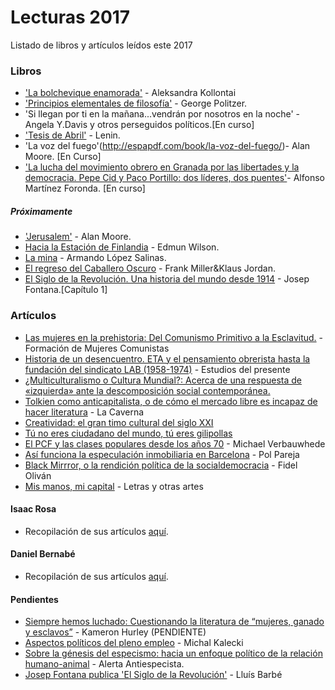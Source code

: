 # Lecturas 2017
Listado de libros y artículos leídos este 2017


### Libros
 - ['La bolchevique enamorada'](https://docs.google.com/file/d/0Bw5Zm10Cq88HMjY2MGVjZGQtNzQ5My00YTM3LTg4NjYtNTM3NzBjOGYzZDg0/edit) - Aleksandra Kollontai
 - ['Principios elementales de filosofía'](http://archivo.juventudes.org/textos/Georges%20Politzer/Principios%20Elementales%20de%20Filosofia.pdf) - George Politzer.
 - 'Si llegan por ti en la mañana...vendrán por nosotros en la noche' - Angela Y.Davis y otros perseguidos políticos.[En curso]
 - ['Tesis de Abril'](http://www.pcandalucia.org/wp-content/uploads/2017/04/tesis-de-abril-libre-distribucio%CC%81n.pdf) - Lenin.
 - 'La voz del fuego'(http://espapdf.com/book/la-voz-del-fuego/)- Alan Moore. [En Curso]
 - ['La lucha del movimiento obrero en Granada
por las libertades y la democracia. Pepe Cid y Paco Portillo: dos líderes, dos puentes'](http://datos.bne.es/edicion/a5309981.html)- Alfonso Martínez Foronda. [En curso]



##### Próximamente
- ['Jerusalem'](https://www.cinemascomics.com/adios-comics-alan-moore/) - Alan Moore.
- [Hacia la Estación de Finlandia]() - Edmun Wilson.
- [La mina](http://www.fim.org.es/media/1/1857.pdf) - Armando López Salinas.
- [El regreso del Caballero Oscuro](https://www.ecccomics.com/comic/batman-el-regreso-del-caballero-oscuro-sexta-3205.aspx) - Frank Miller&Klaus Jordan.
- [El Siglo de la Revolución. Una historia del mundo desde 1914](https://www.marcialpons.es/static/pdf/9788416771509.pdf) - Josep Fontana.[Capítulo 1]


### Artículos
 - [Las mujeres en la prehistoria: Del Comunismo Primitivo a la Esclavitud.](https://formacionmujerescomunistas.wordpress.com/2017/03/22/las-mujeres-en-la-prehistoria-del-comunismo-primitivo-a-la-esclavitud/) - Formación de Mujeres Comunistas
 - [Historia de un desencuentro. ETA y el pensamiento obrerista hasta la fundación del sindicato LAB (1958-1974)](http://estudiosdelpresente.blogspot.com.es/2017/04/historia-de-un-desencuentro-eta-y-el.html) - Estudios del presente
 - [¿Multiculturalismo o Cultura Mundial?: Acerca de una respuesta de «izquierda» ante la descomposición social contemporánea.](http://breaktheirhaughtypower.org/multiculturalismo-o-cultura-mundial-acerca-de-una-respuesta-de-izquierda-ante-la-descomposicion-social-contemporanea/)
 - [Tolkien como anticapitalista, o de cómo el mercado libre es incapaz de hacer literatura](https://lacavernadefilosofia.wordpress.com/2013/12/27/tolkien-como-anticapitalista-o-de-como-el-mercado-libre-es-incapaz-de-hacer-literatura/) - La Caverna
 - [Creatividad: el gran timo cultural del siglo XXI](http://www.elconfidencial.com/cultura/2016-07-05/creatividad-desigualdad-paradojas-de-lo-cool_1226078/)
 - [Tú no eres ciudadano del mundo, tú eres gilipollas](http://www.yonlok.com/no-eres-ciudadano-del-mundo/)
 - [El PCF y las clases populares desde los años 70](http://www.jaimelago.org/node/146) - Michael Verbauwhede
 - [Así funciona la especulación inmobiliaria en Barcelona](http://www.huffingtonpost.es/2017/03/29/asi-funciona-la-especulacion-inmobiliaria-en-barcelona_a_22017385/) - Pol Pareja
 - [Black Mirrror, o la rendición política de la socialdemocracia](http://www.polikracia.com/black-mirror-o-la-rendicion-politica-de-la-socialdemocracia/) - Fidel Oliván
 - [Mis manos, mi capital](http://letrasyotrasartes.blogspot.com.es/2012/05/mis-manos-mi-capital.html) - Letras y otras artes

#### Isaac Rosa
- Recopilación de sus artículos [aquí]().

#### Daniel Bernabé
- Recopilación de sus artículos [aquí]().

#### Pendientes
- [Siempre hemos luchado: Cuestionando la literatura de “mujeres, ganado y esclavos”](http://www.fantasticaficcion.com/index.php/articulo-invitado-siempre-hemos-luchado-cuestionando-la-literatura-de-mujeres-ganado-y-esclavos-de-kameron-hurley/) - Kameron Hurley (PENDIENTE)
- [Aspectos políticos del pleno empleo](http://www.olafinanciera.unam.mx/new_web/21/pdfs/KaleckiOlaFinanciera21.pdf) - Michal Kalecki
- [Sobre la génesis del especismo: hacia un enfoque político de la relación humano-animal](https://a-antiespecista.com/2016/12/11/sobre-la-genesis-del-especismo-hacia-un-enfoque-politico-de-la-relacion-humano-animal-por-marco-maurizi/) - Alerta Antiespecista.
- [Josep Fontana publica 'El Siglo de la Revolución'](http://lamentable.org/siglo-revolucion-recapitulacion-y-final-abierto/) - Lluís Barbé
